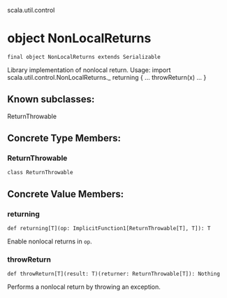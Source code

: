 scala.util.control
# object NonLocalReturns

<pre><code class="language-scala" >final object NonLocalReturns extends Serializable</pre></code>
Library implementation of nonlocal return.
Usage:
   import scala.util.control.NonLocalReturns._
   returning { ... throwReturn(x) ... }

## Known subclasses:
ReturnThrowable
## Concrete Type Members:
### ReturnThrowable
<pre><code class="language-scala" >class ReturnThrowable</pre></code>
## Concrete Value Members:
### returning
<pre><code class="language-scala" >def returning[T](op: ImplicitFunction1[ReturnThrowable[T], T]): T</pre></code>
Enable nonlocal returns in `op`.

### throwReturn
<pre><code class="language-scala" >def throwReturn[T](result: T)(returner: ReturnThrowable[T]): Nothing</pre></code>
Performs a nonlocal return by throwing an exception.

